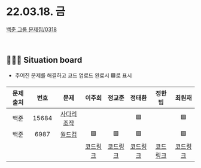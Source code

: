 # 22.03.18. 금

[백준 그룹 문제집/0318](https://www.acmicpc.net/group/workbook/view/13701/43300)

</br>

## 🧑🏽‍💻 Situation board
- 주어진 문제를 해결하고 코드 업로드 완료시 🟩로 표시

| 문제 출처   | 번호       | 문제      | 이주희  | 정교준  | 정태환  | 정한빔 | 최원재  |
| :--------: | :--------: | :--------: | :--------: | :-------: | :-------: | :-------: |  :-------: |
| 백준        | 15684     |[사다리 조작](https://www.acmicpc.net/problem/15684)  |       |      | 🟩  |   |   🟩   |
| 백준        | 6987    |[월드컵](https://www.acmicpc.net/problem/6987)  |   🟩     |  🟩  | 🟩  |    |  🟩   |
|             |           |           |  [코드링크]() | [코드링크]() | [코드링크](정태환/README.md) | [코드링크]() | [코드링크](https://github.com/daejeon5-algostudy/AlgorithmStudy/tree/main/%EC%8A%A4%ED%84%B0%EB%94%94/0318/%EC%B5%9C%EC%9B%90%EC%9E%AC)  |
